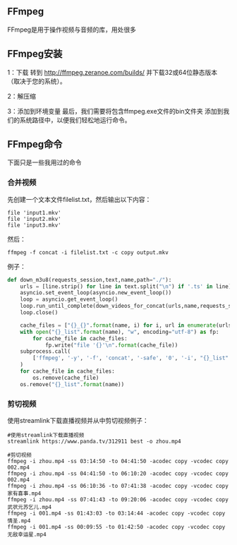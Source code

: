 ## FFmpeg
FFmpeg是用于操作视频与音频的库，用处很多

## FFmpeg安装
1：下载
转到 http://ffmpeg.zeranoe.com/builds/ 并下载32或64位静态版本（取决于您的系统）。

2：解压缩

3：添加到环境变量
最后，我们需要将包含ffmpeg.exe文件的bin文件夹  添加到我们的系统路径中，以便我们轻松地运行命令。

## FFmpeg命令
下面只是一些我用过的命令

### 合并视频
先创建一个文本文件filelist.txt，然后输出以下内容：
```
file 'input1.mkv'
file 'input2.mkv'
file 'input3.mkv'
```
然后：
```
ffmpeg -f concat -i filelist.txt -c copy output.mkv
```

例子：
```python
def down_m3u8(requests_session,text,name,path="./"):
    urls = [line.strip() for line in text.split("\n") if '.ts' in line]
    asyncio.set_event_loop(asyncio.new_event_loop())
    loop = asyncio.get_event_loop()
    loop.run_until_complete(down_videos_for_concat(urls,name,requests_session))
    loop.close()

    cache_files = ["{}_{}".format(name, i) for i, url in enumerate(urls, start=100)]
    with open("{}_list".format(name), "w", encoding="utf-8") as fp:
        for cache_file in cache_files:
            fp.write("file '{}'\n".format(cache_file))
    subprocess.call(
        ['ffmpeg', '-y', '-f', 'concat', '-safe', '0', '-i', "{}_list".format(name), '-c', 'copy', name + ".ts"]
    )
    for cache_file in cache_files:
        os.remove(cache_file)
    os.remove("{}_list".format(name))
```

### 剪切视频
使用streamlink下载直播视频并从中剪切视频例子：
```
#使用streamlink下载直播视频
streamlink https://www.panda.tv/312911 best -o zhou.mp4

#剪切视频
ffmpeg -i zhou.mp4 -ss 03:14:50 -to 04:41:50 -acodec copy -vcodec copy 002.mp4
ffmpeg -i zhou.mp4 -ss 04:41:50 -to 06:10:20 -acodec copy -vcodec copy 002.mp4
ffmpeg -i zhou.mp4 -ss 06:10:36 -to 07:41:38 -acodec copy -vcodec copy 家有喜事.mp4
ffmpeg -i zhou.mp4 -ss 07:41:43 -to 09:20:06 -acodec copy -vcodec copy 武状元苏乞儿.mp4
ffmpeg -i 001.mp4 -ss 01:43:03 -to 03:14:44 -acodec copy -vcodec copy 情圣.mp4
ffmpeg -i 001.mp4 -ss 00:09:55 -to 01:42:50 -acodec copy -vcodec copy 无敌幸运星.mp4

```


